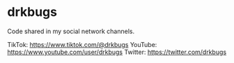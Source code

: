 # drkbugs
Code shared in my social network channels.

TikTok: https://www.tiktok.com/@drkbugs
YouTube: https://www.youtube.com/user/drkbugs
Twitter: https://twitter.com/drkbugs
